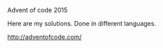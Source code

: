 Advent of code 2015

Here are my solutions. Done in different languages.

http://adventofcode.com/


